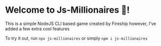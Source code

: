 # Welcome to Js-Millionaires 🤑!
This is a simple NodeJS CLI based game created by Fireship however, I've added a few extra cool features

To try it out, run `npx js-millionaires` or simply `npm i js-millionaires`
